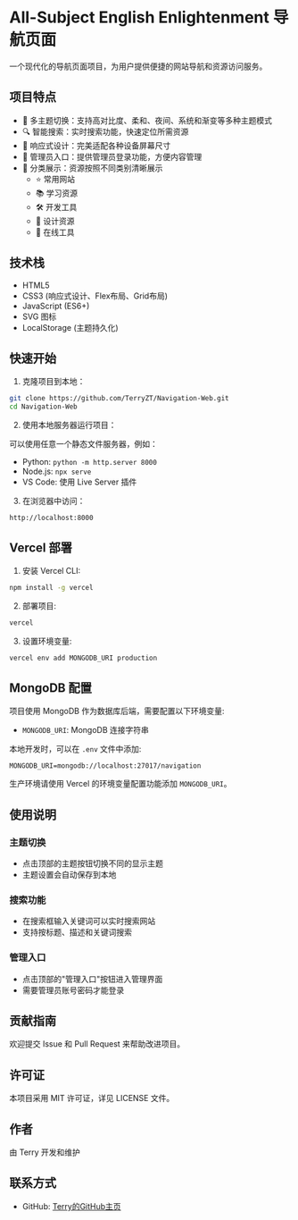 # All-Subject English Enlightenment 导航页面

一个现代化的导航页面项目，为用户提供便捷的网站导航和资源访问服务。

## 项目特点

- 🎨 多主题切换：支持高对比度、柔和、夜间、系统和渐变等多种主题模式
- 🔍 智能搜索：实时搜索功能，快速定位所需资源
- 📱 响应式设计：完美适配各种设备屏幕尺寸
- 🔐 管理员入口：提供管理员登录功能，方便内容管理
- 🎯 分类展示：资源按照不同类别清晰展示
  - ⭐ 常用网站
  - 📚 学习资源
  - 🛠 开发工具
  - 🎨 设计资源
  - 🔧 在线工具

## 技术栈

- HTML5
- CSS3 (响应式设计、Flex布局、Grid布局)
- JavaScript (ES6+)
- SVG 图标
- LocalStorage (主题持久化)

## 快速开始

1. 克隆项目到本地：
```bash
git clone https://github.com/TerryZT/Navigation-Web.git
cd Navigation-Web
```

2. 使用本地服务器运行项目：

可以使用任意一个静态文件服务器，例如：
- Python: `python -m http.server 8000`
- Node.js: `npx serve`
- VS Code: 使用 Live Server 插件

3. 在浏览器中访问：
```
http://localhost:8000
```

## Vercel 部署

1. 安装 Vercel CLI:
```bash
npm install -g vercel
```

2. 部署项目:
```bash
vercel
```

3. 设置环境变量:
```bash
vercel env add MONGODB_URI production
```

## MongoDB 配置

项目使用 MongoDB 作为数据库后端，需要配置以下环境变量:

- `MONGODB_URI`: MongoDB 连接字符串

本地开发时，可以在 `.env` 文件中添加:
```
MONGODB_URI=mongodb://localhost:27017/navigation
```

生产环境请使用 Vercel 的环境变量配置功能添加 `MONGODB_URI`。

## 使用说明

### 主题切换
- 点击顶部的主题按钮切换不同的显示主题
- 主题设置会自动保存到本地

### 搜索功能
- 在搜索框输入关键词可以实时搜索网站
- 支持按标题、描述和关键词搜索

### 管理入口
- 点击顶部的"管理入口"按钮进入管理界面
- 需要管理员账号密码才能登录

## 贡献指南

欢迎提交 Issue 和 Pull Request 来帮助改进项目。

## 许可证

本项目采用 MIT 许可证，详见 LICENSE 文件。

## 作者

由 Terry 开发和维护

## 联系方式

- GitHub: [Terry的GitHub主页](https://github.com/TerryZT)